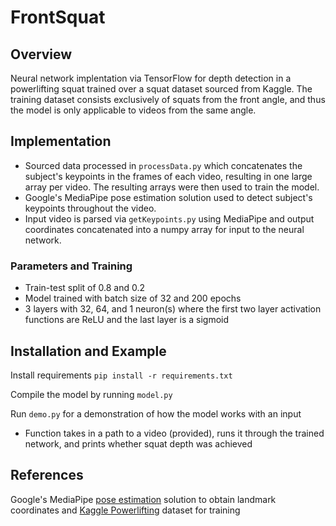 # FrontSquat
## Overview
Neural network implentation via TensorFlow for depth detection in a powerlifting squat trained over a squat dataset sourced from Kaggle. The training dataset consists exclusively of squats from the front angle, and thus the model is only applicable to videos from the same angle. 
>
## Implementation   
- Sourced data processed in `processData.py` which concatenates the subject's keypoints in the frames of each video, resulting in one large array per video. The resulting arrays were then used to train the model. 
- Google's MediaPipe pose estimation solution used to detect subject's keypoints throughout the video. 
- Input video is parsed via `getKeypoints.py` using MediaPipe and output coordinates concatenated into a numpy array for input to the neural network. 
### Parameters and Training
- Train-test split of 0.8 and 0.2
- Model trained with batch size of 32 and 200 epochs
- 3 layers with 32, 64, and 1 neuron(s) where the first two layer activation functions are ReLU and the last layer is a sigmoid
>
## Installation and Example  
Install requirements `pip install -r requirements.txt` 

Compile the model by running `model.py`

Run `demo.py` for a demonstration of how the model works with an input  
- Function takes in a path to a video (provided), runs it through the trained network, and prints whether squat depth was achieved

## References
Google's MediaPipe [pose estimation](https://google.github.io/mediapipe/solutions/pose.html) solution to obtain landmark coordinates and [Kaggle Powerlifting](https://www.kaggle.com/datasets/ayoobaboosalih/powerlifting-squat-dataset) dataset for training

